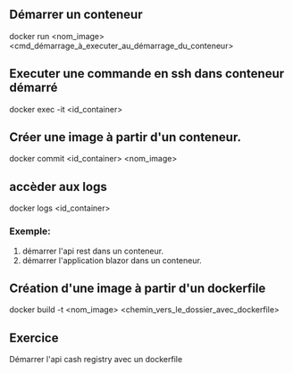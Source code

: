## Démarrer un conteneur
docker run <options> <nom_image> <cmd_démarrage_à_executer_au_démarrage_du_conteneur>

## Executer une commande en ssh dans conteneur démarré
docker exec -it <id_container> <commande>

## Créer une image à partir d'un conteneur.
docker commit <id_container> <nom_image>

## accèder aux logs
docker logs <id_container>

### Exemple:
1. démarrer l'api rest dans un conteneur.
2. démarrer l'application blazor dans un conteneur.

## Création d'une image à partir d'un dockerfile
docker build -t <nom_image> <chemin_vers_le_dossier_avec_dockerfile>

## Exercice 
Démarrer l'api cash registry avec un dockerfile